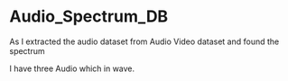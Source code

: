 # Audio_Spectrum_DB
As I extracted the audio dataset from Audio Video dataset and found the spectrum 

I have three Audio which in wave. 
